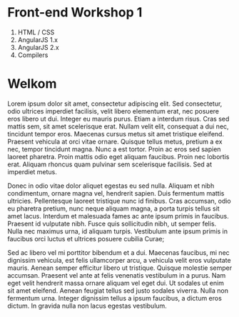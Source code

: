# Front-end Workshop 1

1. HTML / CSS
2. AngularJS 1.x
3. AngularJS 2.x
4. Compilers

# Welkom

Lorem ipsum dolor sit amet, consectetur adipiscing elit. Sed consectetur, odio ultrices imperdiet facilisis, velit libero elementum erat, nec posuere eros libero ut dui. Integer eu mauris purus. Etiam a interdum risus. Cras sed mattis sem, sit amet scelerisque erat. Nullam velit elit, consequat a dui nec, tincidunt tempor eros. Maecenas cursus metus sit amet tristique eleifend. Praesent vehicula at orci vitae ornare. Quisque tellus metus, pretium a ex nec, tempor tincidunt magna. Nunc a est tortor. Proin ac eros sed sapien laoreet pharetra. Proin mattis odio eget aliquam faucibus. Proin nec lobortis erat. Aliquam rhoncus quam pulvinar sem scelerisque facilisis. Sed at imperdiet metus.

Donec in odio vitae dolor aliquet egestas eu sed nulla. Aliquam et nibh condimentum, ornare magna vel, hendrerit sapien. Duis fermentum mattis ultricies. Pellentesque laoreet tristique nunc id finibus. Cras accumsan, odio eu pharetra pretium, nunc neque aliquam magna, a porta turpis tellus sit amet lacus. Interdum et malesuada fames ac ante ipsum primis in faucibus. Praesent id vulputate nibh. Fusce quis sollicitudin nibh, ut semper felis. Nulla nec maximus urna, id aliquam turpis. Vestibulum ante ipsum primis in faucibus orci luctus et ultrices posuere cubilia Curae;

Sed ac libero vel mi porttitor bibendum et a dui. Maecenas faucibus, mi nec dignissim vehicula, est felis ullamcorper arcu, a vehicula velit eros vulputate mauris. Aenean semper efficitur libero ut tristique. Quisque molestie semper accumsan. Praesent vel ante at felis venenatis vestibulum in a purus. Nam eget velit hendrerit massa ornare aliquam vel eget dui. Ut sodales ut enim sit amet eleifend. Aenean feugiat tellus sed justo sodales viverra. Nulla non fermentum urna. Integer dignissim tellus a ipsum faucibus, a dictum eros dictum. In gravida nulla non lacus egestas vestibulum.